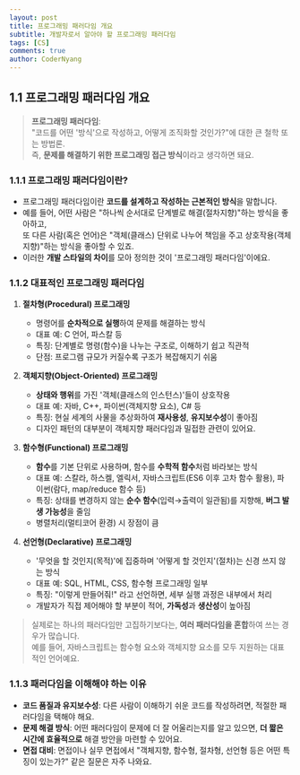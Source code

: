 ```yaml
---
layout: post
title: 프로그래밍 패러다임 개요
subtitle: 개발자로서 알아야 할 프로그래밍 패러다임
tags: [CS]
comments: true
author: CoderNyang
---
```

  
## **1.1 프로그래밍 패러다임 개요**  
  
> **프로그래밍 패러다임**:\
> "코드를 어떤 '방식'으로 작성하고, 어떻게 조직화할 것인가?"에 대한 큰 철학 또는 방법론.\
> 즉, **문제를 해결하기 위한 프로그래밍 접근 방식**이라고 생각하면 돼요.  
  
### 1.1.1 프로그래밍 패러다임이란?  
  
* 프로그래밍 패러다임이란 **코드를 설계하고 작성하는 근본적인 방식**을 말합니다.
* 예를 들어, 어떤 사람은 "하나씩 순서대로 단계별로 해결(절차지향)"하는 방식을 좋아하고,\
  또 다른 사람(혹은 언어)은 "객체(클래스) 단위로 나누어 책임을 주고 상호작용(객체지향)"하는 방식을 좋아할 수 있죠.
* 이러한 **개발 스타일의 차이**를 모아 정의한 것이 '프로그래밍 패러다임'이에요.  
  
### 1.1.2 대표적인 프로그래밍 패러다임  
  
1. **절차형(Procedural) 프로그래밍**  
  
   * 명령어를 **순차적으로 실행**하여 문제를 해결하는 방식  
   * 대표 예: C 언어, 파스칼 등
   * 특징: 단계별로 명령(함수)을 나누는 구조로, 이해하기 쉽고 직관적
   * 단점: 프로그램 규모가 커질수록 구조가 복잡해지기 쉬움  
  
2. **객체지향(Object-Oriented) 프로그래밍**  
  
   * **상태와 행위**를 가진 '객체(클래스의 인스턴스)'들이 상호작용
   * 대표 예: 자바, C++, 파이썬(객체지향 요소), C# 등
   * 특징: 현실 세계의 사물을 추상화하여 **재사용성**, **유지보수성**이 좋아짐
   * 디자인 패턴의 대부분이 객체지향 패러다임과 밀접한 관련이 있어요.  
  
3. **함수형(Functional) 프로그래밍**  
  
   * **함수**를 기본 단위로 사용하며, 함수를 **수학적 함수**처럼 바라보는 방식
   * 대표 예: 스칼라, 하스켈, 엘릭서, 자바스크립트(ES6 이후 고차 함수 활용), 파이썬(람다, map/reduce 함수 등)
   * 특징: 상태를 변경하지 않는 **순수 함수**(입력→출력이 일관됨)를 지향해, **버그 발생 가능성**을 줄임
   * 병렬처리(멀티코어 환경) 시 장점이 큼  
  
4. **선언형(Declarative) 프로그래밍**  
  
   * '무엇을 할 것인지(목적)'에 집중하며 '어떻게 할 것인지'(절차)는 신경 쓰지 않는 방식
   * 대표 예: SQL, HTML, CSS, 함수형 프로그래밍 일부
   * 특징: "이렇게 만들어줘!" 라고 선언하면, 세부 실행 과정은 내부에서 처리
   * 개발자가 직접 제어해야 할 부분이 적어, **가독성**과 **생산성**이 높아짐    
  
> 실제로는 하나의 패러다임만 고집하기보다는, **여러 패러다임을 혼합**하여 쓰는 경우가 많습니다.\
> 예를 들어, 자바스크립트는 함수형 요소와 객체지향 요소를 모두 지원하는 대표적인 언어예요.
  
### 1.1.3 패러다임을 이해해야 하는 이유  
    
* **코드 품질과 유지보수성**: 다른 사람이 이해하기 쉬운 코드를 작성하려면, 적절한 패러다임을 택해야 해요.  
* **문제 해결 방식**: 어떤 패러다임이 문제에 더 잘 어울리는지를 알고 있으면, **더 짧은 시간에 효율적으로** 해결 방안을 마련할 수 있어요.
* **면접 대비**: 면접이나 실무 면접에서 "객체지향, 함수형, 절차형, 선언형 등은 어떤 특징이 있는가?" 같은 질문은
  자주 나와요.  
  

